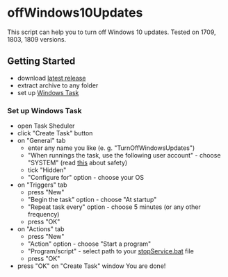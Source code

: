 # offWindows10Updates

This script can help you to turn off Windows 10 updates.
Tested on 1709, 1803, 1809 versions.

## Getting Started

* download [latest release](https://github.com/Tarasovych/offWindows10Updates/releases/tag/1.0)
* extract archive to any folder
* set up [Windows Task](#set-up-windows-task)

### Set up Windows Task

* open Task Sheduler
* click "Create Task" button
* on "General" tab
  * enter any name you like (e. g. "TurnOffWindowsUpdates")
  * "When runnings the task, use the following user account" - choose "SYSTEM" (read [this](https://superuser.com/a/1168592/739412) about safety)
  * tick "Hidden"
  * "Configure for" option - choose your OS
* on "Triggers" tab
  * press "New"
  * "Begin the task" option - choose "At startup"
  * "Repeat task every" option - choose 5 minutes (or any other frequency)
  * press "OK"
* on "Actions" tab
  * press "New"
  * "Action" option - choose "Start a program"
  * "Program/script" - select path to your [stopService.bat](stopService.bat) file
  * press "OK"
* press "OK" on "Create Task" window
You are done!
